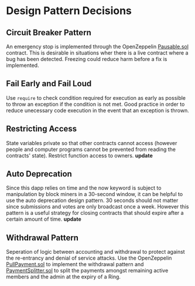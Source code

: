 # Design Pattern Decisions

## Circuit Breaker Pattern
An emergency stop is implemented through the OpenZeppelin
[Pausable.sol](https://github.com/OpenZeppelin/openzeppelin-contracts/blob/master/contracts/lifecycle/Pausable.sol)
contract. This is desirable in situations wher there is a live contract where a bug has been detected. Freezing could reduce harm
before a fix is implemented.

## Fail Early and Fail Loud
Use ```require``` to check condition required for execution as early as possible to throw an exception if the condition
is not met. Good practice in order to reduce unecessary code execution in the event that an exception is thrown.

## Restricting Access
State variables private so that other contracts cannot access (however people and computer programs cannot
be prevented from reading the contracts' state). Restrict function access to owners. **update**

## Auto Deprecation
Since this dapp relies on time and the now keyword is subject to manipulation by block miners in a 30-second window, it can
be helpful to use the auto deprecation design pattern. 30 seconds should not matter since submissions and votes are only
broadcast once a week. However this pattern is a useful strategy for closing contracts that should expire after a certain
amount of time. **update**

## Withdrawal Pattern
Seperation of logic between accounting and withdrawal to protect against the re-entrancy and denial of service attacks.
Use the OpenZeppelin [PullPayment.sol](https://github.com/OpenZeppelin/openzeppelin-contracts/blob/master/contracts/payment/PullPayment.sol)
to implement the withdrawal pattern and [PaymentSplitter.sol](https://github.com/OpenZeppelin/openzeppelin-contracts/blob/master/contracts/payment/PaymentSplitter.sol)
to split the payments amongst remaining active members and the admin at the expiry of a Ring.
